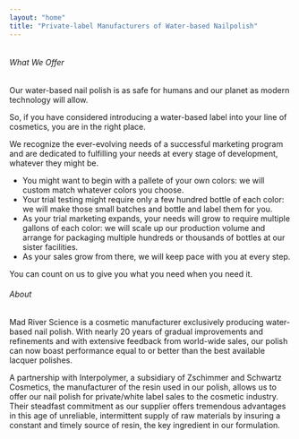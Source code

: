 ```yaml
---
layout: "home"
title: "Private-label Manufacturers of Water-based Nailpolish"
---
```

<figure style="width: 275px" class="align-right">
  <img src="{{ site.url }}{{ site.baseurl }}/assets/images/bluebottlesplash.png" alt="">
</figure>

<h6> What We Offer</h6>

<p>
Our water-based nail polish is as safe for humans and our planet as modern technology will allow.
</p>
<p>
So, if you have considered introducing a water-based label into your line of cosmetics, you are in the right place.
</p>
<p>
We recognize the ever-evolving needs of a successful marketing program and are dedicated to fulfilling your needs at every stage of development, whatever they might be.
</p>
<ul>
<li>
You might want to begin with a pallete of your own colors: we will custom match whatever colors you choose.
</li>
<li>
Your trial testing might require only a few hundred bottle of each color: we will make those small batches and bottle and label them for you.
</li>
<li>
As your trial marketing expands, your needs will grow to require multiple gallons of each color: we will scale up our production volume and arrange for packaging multiple hundreds or thousands of bottles at our sister facilities.
</li>
<li>
As your sales grow from there, we will keep pace with you at every step.
</li>
</ul>
<p>
You can count on us to give you what you need when you need it.
</p>
<h6>About</h6>

<p>
Mad River Science is a cosmetic manufacturer exclusively producing water-based nail polish. With nearly 20 years of gradual improvements and refinements and with extensive feedback from world-wide sales, our polish can now boast performance equal to or better than the best available lacquer polishes.
</p>
<p>
A partnership with Interpolymer, a subsidiary of Zschimmer and Schwartz Cosmetics, the manufacturer of the resin used in our polish, allows us to offer our nail polish for private/white label sales to the cosmetic industry. Their steadfast commitment as our supplier offers tremendous advantages in this age of unreliable, intermittent supply of raw materials by insuring a constant and timely source of resin, the key ingredient in our formulation.
</p>
